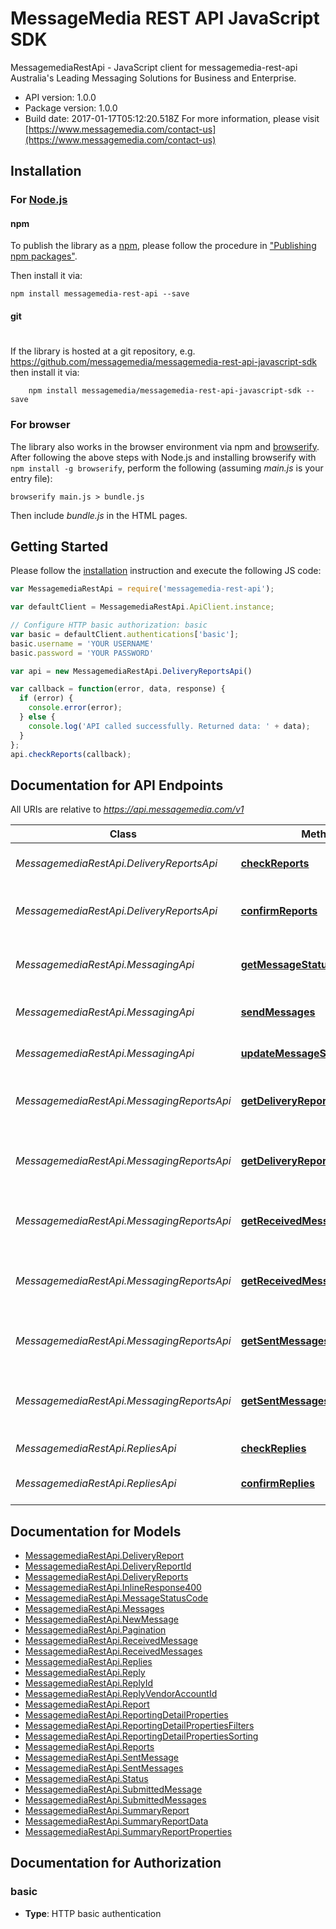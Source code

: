 # MessageMedia REST API JavaScript SDK

MessagemediaRestApi - JavaScript client for messagemedia-rest-api
Australia's Leading Messaging Solutions for Business and Enterprise.

- API version: 1.0.0
- Package version: 1.0.0
- Build date: 2017-01-17T05:12:20.518Z
For more information, please visit [https://www.messagemedia.com/contact-us](https://www.messagemedia.com/contact-us)

## Installation

### For [Node.js](https://nodejs.org/)

#### npm

To publish the library as a [npm](https://www.npmjs.com/),
please follow the procedure in ["Publishing npm packages"](https://docs.npmjs.com/getting-started/publishing-npm-packages).

Then install it via:

```shell
npm install messagemedia-rest-api --save
```

#### git
#
If the library is hosted at a git repository, e.g.
https://github.com/messagemedia/messagemedia-rest-api-javascript-sdk
then install it via:

```shell
    npm install messagemedia/messagemedia-rest-api-javascript-sdk --save
```

### For browser

The library also works in the browser environment via npm and [browserify](http://browserify.org/). After following
the above steps with Node.js and installing browserify with `npm install -g browserify`,
perform the following (assuming *main.js* is your entry file):

```shell
browserify main.js > bundle.js
```

Then include *bundle.js* in the HTML pages.

## Getting Started

Please follow the [installation](#installation) instruction and execute the following JS code:

```javascript
var MessagemediaRestApi = require('messagemedia-rest-api');

var defaultClient = MessagemediaRestApi.ApiClient.instance;

// Configure HTTP basic authorization: basic
var basic = defaultClient.authentications['basic'];
basic.username = 'YOUR USERNAME'
basic.password = 'YOUR PASSWORD'

var api = new MessagemediaRestApi.DeliveryReportsApi()

var callback = function(error, data, response) {
  if (error) {
    console.error(error);
  } else {
    console.log('API called successfully. Returned data: ' + data);
  }
};
api.checkReports(callback);

```

## Documentation for API Endpoints

All URIs are relative to *https://api.messagemedia.com/v1*

Class | Method | HTTP request | Description
------------ | ------------- | ------------- | -------------
*MessagemediaRestApi.DeliveryReportsApi* | [**checkReports**](docs/DeliveryReportsApi.md#checkReports) | **GET** /delivery_reports | Check delivery reports
*MessagemediaRestApi.DeliveryReportsApi* | [**confirmReports**](docs/DeliveryReportsApi.md#confirmReports) | **POST** /delivery_reports/confirmed | Confirm delivery reports as received
*MessagemediaRestApi.MessagingApi* | [**getMessageStatus**](docs/MessagingApi.md#getMessageStatus) | **GET** /messages/{messageId} | Get the status of a submitted message
*MessagemediaRestApi.MessagingApi* | [**sendMessages**](docs/MessagingApi.md#sendMessages) | **POST** /messages | Send one or more messages
*MessagemediaRestApi.MessagingApi* | [**updateMessageStatus**](docs/MessagingApi.md#updateMessageStatus) | **PUT** /messages/{messageId} | Cancel a scheduled message
*MessagemediaRestApi.MessagingReportsApi* | [**getDeliveryReportsDetail**](docs/MessagingReportsApi.md#getDeliveryReportsDetail) | **GET** /reporting/delivery_reports/detail | Returns a list of delivery reports
*MessagemediaRestApi.MessagingReportsApi* | [**getDeliveryReportsSummary**](docs/MessagingReportsApi.md#getDeliveryReportsSummary) | **GET** /reporting/delivery_reports/summary | Returns a summarised report of delivery reports
*MessagemediaRestApi.MessagingReportsApi* | [**getReceivedMessagesDetail**](docs/MessagingReportsApi.md#getReceivedMessagesDetail) | **GET** /reporting/received_messages/detail | Returns a list message received
*MessagemediaRestApi.MessagingReportsApi* | [**getReceivedMessagesSummary**](docs/MessagingReportsApi.md#getReceivedMessagesSummary) | **GET** /reporting/received_messages/summary | Returns a summarised report of messages received
*MessagemediaRestApi.MessagingReportsApi* | [**getSentMessagesDetail**](docs/MessagingReportsApi.md#getSentMessagesDetail) | **GET** /reporting/sent_messages/detail | Returns a list of message sent
*MessagemediaRestApi.MessagingReportsApi* | [**getSentMessagesSummary**](docs/MessagingReportsApi.md#getSentMessagesSummary) | **GET** /reporting/sent_messages/summary | Returns a summarised report of messages sent
*MessagemediaRestApi.RepliesApi* | [**checkReplies**](docs/RepliesApi.md#checkReplies) | **GET** /replies | Check replies
*MessagemediaRestApi.RepliesApi* | [**confirmReplies**](docs/RepliesApi.md#confirmReplies) | **POST** /replies/confirmed | Confirm replies as received


## Documentation for Models

 - [MessagemediaRestApi.DeliveryReport](docs/DeliveryReport.md)
 - [MessagemediaRestApi.DeliveryReportId](docs/DeliveryReportId.md)
 - [MessagemediaRestApi.DeliveryReports](docs/DeliveryReports.md)
 - [MessagemediaRestApi.InlineResponse400](docs/InlineResponse400.md)
 - [MessagemediaRestApi.MessageStatusCode](docs/MessageStatusCode.md)
 - [MessagemediaRestApi.Messages](docs/Messages.md)
 - [MessagemediaRestApi.NewMessage](docs/NewMessage.md)
 - [MessagemediaRestApi.Pagination](docs/Pagination.md)
 - [MessagemediaRestApi.ReceivedMessage](docs/ReceivedMessage.md)
 - [MessagemediaRestApi.ReceivedMessages](docs/ReceivedMessages.md)
 - [MessagemediaRestApi.Replies](docs/Replies.md)
 - [MessagemediaRestApi.Reply](docs/Reply.md)
 - [MessagemediaRestApi.ReplyId](docs/ReplyId.md)
 - [MessagemediaRestApi.ReplyVendorAccountId](docs/ReplyVendorAccountId.md)
 - [MessagemediaRestApi.Report](docs/Report.md)
 - [MessagemediaRestApi.ReportingDetailProperties](docs/ReportingDetailProperties.md)
 - [MessagemediaRestApi.ReportingDetailPropertiesFilters](docs/ReportingDetailPropertiesFilters.md)
 - [MessagemediaRestApi.ReportingDetailPropertiesSorting](docs/ReportingDetailPropertiesSorting.md)
 - [MessagemediaRestApi.Reports](docs/Reports.md)
 - [MessagemediaRestApi.SentMessage](docs/SentMessage.md)
 - [MessagemediaRestApi.SentMessages](docs/SentMessages.md)
 - [MessagemediaRestApi.Status](docs/Status.md)
 - [MessagemediaRestApi.SubmittedMessage](docs/SubmittedMessage.md)
 - [MessagemediaRestApi.SubmittedMessages](docs/SubmittedMessages.md)
 - [MessagemediaRestApi.SummaryReport](docs/SummaryReport.md)
 - [MessagemediaRestApi.SummaryReportData](docs/SummaryReportData.md)
 - [MessagemediaRestApi.SummaryReportProperties](docs/SummaryReportProperties.md)


## Documentation for Authorization


### basic

- **Type**: HTTP basic authentication

